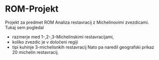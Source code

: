 # ROM-Projekt
Projekt za predmet ROM 
Analiza restavracij z Michelinovimi zvezdicami. Tukaj sem pogledal 
  - razmerje med 1-,2-,3-Michelinskimi restavracijami, 
  - koliko zvezdic je v določeni regiji
  - tipi kuhinje 3-michelisnkih restavracij
Nato pa naredil geografski prikaz 20 michelin restavracij.

